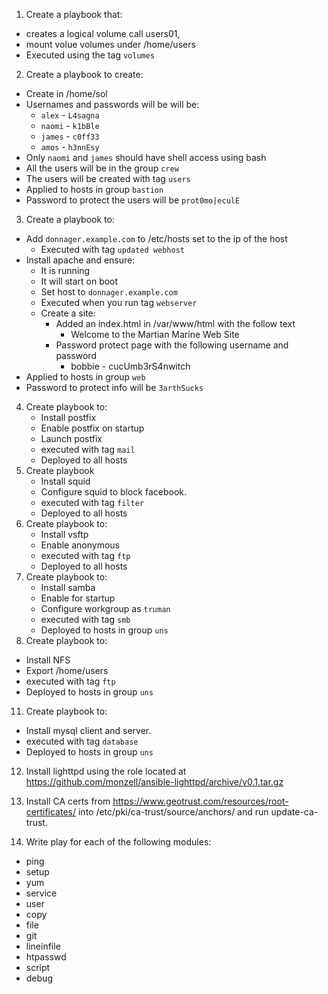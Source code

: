 1. Create a playbook that:
  - creates a logical volume call users01, 
  - mount volue volumes under /home/users
  - Executed using the tag `volumes`

2.  Create a playbook to create:
  - Create in /home/sol
  - Usernames and passwords will be will be:
     - `alex` - `L4sagna`
     - `naomi` - `k1bBle`
     - `james` - `c0ff33`
     - `amos` - `h3nnEsy`
  - Only `naomi` and `james` should have shell access using bash
  - All the users will be in the group `crew`
  - The users will be created with tag `users`
  - Applied to hosts in group `bastion`
  - Password to protect the users will be `prot0mo|eculE`
  
3. Create a playbook to:
  - Add `donnager.example.com` to /etc/hosts set to the ip of the host
    - Executed with tag `updated webhost`
  - Install apache and ensure:
    - It is running
    - It will start on boot
    - Set host to `donnager.example.com`
    - Executed when you run tag `webserver`
    - Create a site: 
      - Added an index.html in /var/www/html with the follow text
         - Welcome to the Martian Marine Web Site
      - Password protect page with the following username and password
         - bobbie - cucUmb3rS4nwitch
   - Applied to hosts in group `web`
   - Password to protect info will be `3arthSucks`

4. Create playbook to:
   - Install postfix
   - Enable postfix on startup
   - Launch postfix
   - executed with tag `mail`
   - Deployed to all hosts
5. Create playbook
   - Install squid
   - Configure squid to block facebook.
   - executed with tag `filter`
   - Deployed to all hosts
6. Create playbook to:
   - Install vsftp
   - Enable anonymous
   - executed with tag `ftp`
   - Deployed to all hosts
9. Create playbook to:
   - Install samba
   - Enable for startup
   - Configure workgroup as `truman`
   - executed with tag `smb`
   - Deployed to hosts in group `uns`
10. Create playbook to:
   - Install NFS
   - Export /home/users
   - executed with tag `ftp`
   - Deployed to hosts in group `uns`   
11. Create playbook to:
   - Install mysql client and server.
   - executed with tag `database`
   - Deployed to hosts in group `uns`

12. Install lighttpd using the role located at https://github.com/monzell/ansible-lighttpd/archive/v0.1.tar.gz

13. Install CA certs from https://www.geotrust.com/resources/root-certificates/ into /etc/pki/ca-trust/source/anchors/ and run update-ca-trust.

14. Write  play for each of the following modules:
   - ping
   - setup
   - yum
   - service
   - user
   - copy
   - file
   - git
   - lineinfile
   - htpasswd
   - script
   - debug
